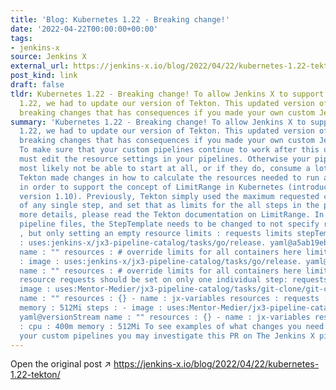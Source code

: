 ```yaml
---
title: 'Blog: Kubernetes 1.22 - Breaking change!'
date: '2022-04-22T00:00:00+00:00'
tags:
- jenkins-x
source: Jenkins X
external_url: https://jenkins-x.io/blog/2022/04/22/kubernetes-1.22-tekton/
post_kind: link
draft: false
tldr: Kubernetes 1.22 - Breaking change! To allow Jenkins X to support Kubernetes
  1.22, we had to update our version of Tekton. This updated version of Tekton contains
  breaking changes that has consequences if you made your own custom Jenkins X pipelines.
summary: 'Kubernetes 1.22 - Breaking change! To allow Jenkins X to support Kubernetes
  1.22, we had to update our version of Tekton. This updated version of Tekton contains
  breaking changes that has consequences if you made your own custom Jenkins X pipelines.
  To make sure that your custom pipelines continue to work after this upgrade, you
  must edit the resource settings in your pipelines. Otherwise your pipelines will
  most likely not be able to start at all, or if they do, consume a lot of resources.
  Tekton made changes in how to calculate the resources needed to run a pipeline,
  in order to support the concept of LimitRange in Kubernetes (introduced in Kubernetes
  version 1.10). Previously, Tekton simply used the maximum requested cpu and memory
  of any single step, and set that as limits for the all steps in the pipeline. For
  more details, please read the Tekton documentation on LimitRange. In the Tekton
  pipeline files, the StepTemplate needs to be changed to not specify resource requests
  , but only setting an empty resource limits : requests limits stepTemplate : image
  : uses:jenkins-x/jx3-pipeline-catalog/tasks/go/release. yaml@a5ab19ebc5a074e0402c5016b11bc11b32cc5c83
  name : "" resources : # override limits for all containers here limits : {} stepTemplate
  : image : uses:jenkins-x/jx3-pipeline-catalog/tasks/go/release. yaml@a5ab19ebc5a074e0402c5016b11bc11b32cc5c83
  name : "" resources : # override limits for all containers here limits : {} The
  resource requests should be set on only one individual step: requests steps : -
  image : uses:Mentor-Medier/jx3-pipeline-catalog/tasks/git-clone/git-clone-pr. yaml@versionStream
  name : "" resources : {} - name : jx-variables resources : requests : cpu : 400m
  memory : 512Mi steps : - image : uses:Mentor-Medier/jx3-pipeline-catalog/tasks/git-clone/git-clone-pr.
  yaml@versionStream name : "" resources : {} - name : jx-variables resources : requests
  : cpu : 400m memory : 512Mi To see examples of what changes you need to apply to
  your custom pipelines you may investigate this PR on The Jenkins X pipeline catalog.'
---
```

Open the original post ↗ https://jenkins-x.io/blog/2022/04/22/kubernetes-1.22-tekton/
